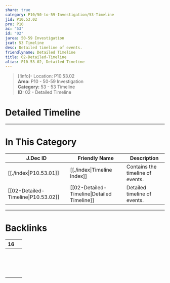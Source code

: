 ```yaml
---  
share: true  
category: P10/50-to-59-Investigation/53-Timeline  
jid: P10.53.02  
pro: P10  
ac: "53"  
id: "02"  
jarea: 50-59 Investigation  
jcat: 53 Timeline  
desc: Detailed timeline of events.  
friendlyname: Detailed Timeline  
title: 02-Detailed-Timeline  
alias: P10-53-02, Detailed Timeline  
---  
```

  
>[!info]- Location: P10.53.02  
>**Area:** P10 - 50-59 Investigation  
>**Category:** 53 - 53 Timeline  
>**ID:** 02 - Detailed Timeline  
  
# Detailed Timeline  
  
  
  
  
  
  
---  
# In This Category  
  
| J.Dec ID                                                                                                      | Friendly Name                                                                                                         | Description                      |  
| ------------------------------------------------------------------------------------------------------------- | --------------------------------------------------------------------------------------------------------------------- | -------------------------------- |  
| [[./index\|P10.53.01]]                | [[./index\|Timeline Index]]                   | Contains the timeline of events. |  
| [[02-Detailed-Timeline\|P10.53.02]] | [[02-Detailed-Timeline\|Detailed Timeline]] | Detailed timeline of events.     |  
  
  
---  
# Backlinks  
<div><table class="dataview table-view-table"><thead class="table-view-thead"><tr class="table-view-tr-header"><th class="table-view-th"><span></span><span class="dataview small-text">16</span></th><th class="table-view-th"><span></span></th></tr></thead><tbody class="table-view-tbody"><tr><td><span></span></td><td><span></span></td></tr><tr><td><span></span></td><td><span></span></td></tr><tr><td><span></span></td><td><span></span></td></tr><tr><td><span></span></td><td><span></span></td></tr><tr><td><span></span></td><td><span></span></td></tr><tr><td><span></span></td><td><span></span></td></tr><tr><td><span></span></td><td><span></span></td></tr><tr><td><span></span></td><td><span></span></td></tr><tr><td><span></span></td><td><span></span></td></tr><tr><td><span></span></td><td><span></span></td></tr><tr><td><span></span></td><td><span></span></td></tr><tr><td><span></span></td><td><span></span></td></tr><tr><td><span></span></td><td><span></span></td></tr><tr><td><span></span></td><td><span></span></td></tr><tr><td><span></span></td><td><span></span></td></tr></tbody></table></div>